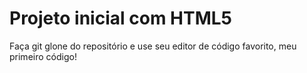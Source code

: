 <h1>Projeto inicial com HTML5</h1>
<p>Faça git glone do repositório e use seu editor de código favorito, meu primeiro código!</p>
